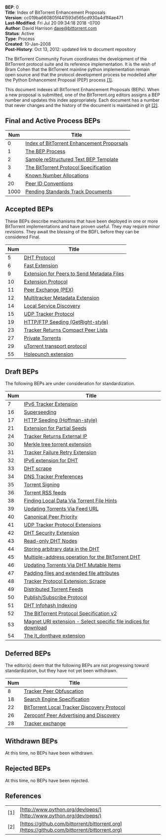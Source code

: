 **BEP**: 0  
**Title**: Index of BitTorrent Enhancement Proposals  
**Version**: cc019ba660805f441593d565cd930a4d1f4ae471  
**Last-Modified**: Fri Jul 20 09:34:18 2018 -0700  
**Author**: David Harrison <dave@bittorrent.com>  
**Status**: Active  
**Type**: Process  
**Created**: 10-Jan-2008  
**Post-History**: Oct 13, 2012: updated link to document repository

The BitTorrent Community Forum coordinates the development of the
BitTorrent protocol suite and its reference implementation. It is the
wish of Bram Cohen that the BitTorrent mainline python implementation
remain open source and that the protocol development process be
modelled after the Python Enhancement Proposal (PEP) process [[1]](#references).

This document indexes all BitTorrent Enhancement Proposals (BEPs).
When a new proposal is submitted, one of the BitTorrent.org editors
assigns a BEP number and updates this index appropriately.  Each
document has a number that never changes and the history of the
document is maintained in git [[2]](#references).

Final and Active Process BEPs
-----

| Num      | Title                                                                                             |
|----------|---------------------------------------------------------------------------------------------------|
| 0        | [Index of BitTorrent Enhancement Proporsals](/beps/0000)                                          |
| 1        | [The BEP Process](/beps/0001)                                                                     |
| 2        | [Sample reStructured Text BEP Template](/beps/0002)                                               |
| 3        | [The BitTorrent Protocol Specification](/beps/0003)                                               |
| 4        | [Known Number Allocations](/beps/0004)                                                            |
| 20       | [Peer ID Conventions](/beps/0020)                                                                 |
| 1000     | [Pending Standards Track Documents](/beps/1000)                                                   |

Accepted BEPs
-----

These BEPs describe mechanisms that have been deployed in one or more BitTorrent 
implementations and have proven useful.  They may require minor revisions.
They await the blessing of the BDFL before they can be considered Final.

| Num      | Title                                                                                             |
|----------|---------------------------------------------------------------------------------------------------|
| 5        | [DHT Protocol](/beps/0005)                                                                        |
| 6        | [Fast Extension](/beps/0006)                                                                      |
| 9        | [Extension for Peers to Send Metadata Files](/beps/0009)                                          |
| 10       | [Extension Protocol](/beps/0010)                                                                  |
| 11       | [Peer Exchange (PEX)](/beps/0011)                                                                 |
| 12       | [Multitracker Metadata Extension](/beps/0012)                                                     |
| 14       | [Local Service Discovery](/beps/0014)                                                             |
| 15       | [UDP Tracker Protocol](/beps/0015)                                                                |
| 19       | [HTTP/FTP Seeding (GetRight-style)](/beps/0019)                                                   |
| 23       | [Tracker Returns Compact Peer Lists](/beps/0023)                                                  |
| 27       | [Private Torrents](/beps/0027)                                                                    |
| 29       | [uTorrent transport protocol](/beps/0029)                                                         |
| 55       | [Holepunch extension](/beps/0055)                                                                 |

Draft BEPs
-----

The following BEPs are under consideration for standardization.

| Num      | Title                                                                                             |
|----------|---------------------------------------------------------------------------------------------------|
| 7        | [IPv6 Tracker Extension](/beps/0007)                                                              |
| 16       | [Superseeding](/beps/0016)                                                                        |
| 17       | [HTTP Seeding (Hoffman-style)](/beps/0017)                                                        |
| 21       | [Extension for Partial Seeds](/beps/0021)                                                         |
| 24       | [Tracker Returns External IP](/beps/0024)                                                         |
| 30       | [Merkle tree torrent extension](/beps/0030)                                                       |
| 31       | [Tracker Failure Retry Extension](/beps/0031)                                                     |
| 32       | [IPv6 extension for DHT](/beps/0032)                                                              |
| 33       | [DHT scrape](/beps/0033)                                                                          |
| 34       | [DNS Tracker Preferences](/beps/0034)                                                             |
| 35       | [Torrent Signing](/beps/0035)                                                                     |
| 36       | [Torrent RSS feeds](/beps/0036)                                                                   |
| 38       | [Finding Local Data Via Torrent File Hints](/beps/0038)                                           |
| 39       | [Updating Torrents Via Feed URL](/beps/0039)                                                      |
| 40       | [Canonical Peer Priority](/beps/0040)                                                             |
| 41       | [UDP Tracker Protocol Extensions](/beps/0041)                                                     |
| 42       | [DHT Security Extension](/beps/0042)                                                              |
| 43       | [Read-only DHT Nodes](/beps/0043)                                                                 |
| 44       | [Storing arbitrary data in the DHT](/beps/0044)                                                   |
| 45       | [Multiple-address operation for the BitTorrent DHT](/beps/0045)                                   |
| 46       | [Updating Torrents Via DHT Mutable Items](/beps/0046)                                             |
| 47       | [Padding files and extended file attributes](/beps/0047)                                          |
| 48       | [Tracker Protocol Extension: Scrape](/beps/0048)                                                  |
| 49       | [Distributed Torrent Feeds](/beps/0049)                                                           |
| 50       | [Publish/Subscribe Protocol](/beps/0050)                                                          |
| 51       | [DHT Infohash Indexing](/beps/0051)                                                               |
| 52       | [The BitTorrent Protocol Specification v2](/beps/0052)                                            |
| 53       | [Magnet URI extension - Select specific file indices for download](/beps/0053)                    |
| 54       | [The lt_donthave extension](/beps/0054)                                                           |

Deferred BEPs 
-----

The editor(s) deem that the following BEPs are not progressing toward standardization, 
but they have not yet been withdrawn.

| Num      | Title                                                                                             |
|----------|---------------------------------------------------------------------------------------------------|
| 8        | [Tracker Peer Obfuscation](/beps/0008)                                                            |
| 18       | [Search Engine Specification](/beps/0018)                                                         |
| 22       | [BitTorrent Local Tracker Discovery Protocol](/beps/0022)                                         |
| 26       | [Zeroconf Peer Advertising and Discovery](/beps/0026)                                             |
| 28       | [Tracker exchange](/beps/0028)                                                                    |

Withdrawn BEPs
-----

At this time, no BEPs have been withdrawn.


Rejected BEPs
-----

At this time, no BEPs have been rejected.

References
-----

| | |
|-|-|
| [1] | [http://www.python.org/dev/peps/](http://www.python.org/dev/peps/) |
| [2] | [https://github.com/bittorrent/bittorrent.org](https://github.com/bittorrent/bittorrent.org) |
